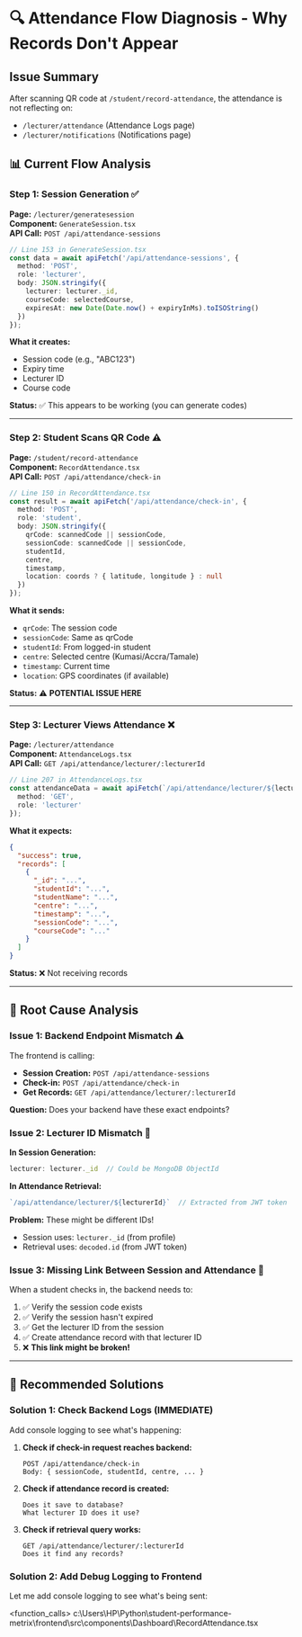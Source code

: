 # 🔍 Attendance Flow Diagnosis - Why Records Don't Appear

## Issue Summary
After scanning QR code at `/student/record-attendance`, the attendance is not reflecting on:
- `/lecturer/attendance` (Attendance Logs page)
- `/lecturer/notifications` (Notifications page)

## 📊 Current Flow Analysis

### Step 1: Session Generation ✅
**Page:** `/lecturer/generatesession`  
**Component:** `GenerateSession.tsx`  
**API Call:** `POST /api/attendance-sessions`

```typescript
// Line 153 in GenerateSession.tsx
const data = await apiFetch('/api/attendance-sessions', { 
  method: 'POST', 
  role: 'lecturer', 
  body: JSON.stringify({
    lecturer: lecturer._id,
    courseCode: selectedCourse,
    expiresAt: new Date(Date.now() + expiryInMs).toISOString()
  })
});
```

**What it creates:**
- Session code (e.g., "ABC123")
- Expiry time
- Lecturer ID
- Course code

**Status:** ✅ This appears to be working (you can generate codes)

---

### Step 2: Student Scans QR Code ⚠️
**Page:** `/student/record-attendance`  
**Component:** `RecordAttendance.tsx`  
**API Call:** `POST /api/attendance/check-in`

```typescript
// Line 150 in RecordAttendance.tsx
const result = await apiFetch('/api/attendance/check-in', {
  method: 'POST',
  role: 'student',
  body: JSON.stringify({
    qrCode: scannedCode || sessionCode,
    sessionCode: scannedCode || sessionCode,
    studentId,
    centre,
    timestamp,
    location: coords ? { latitude, longitude } : null
  })
});
```

**What it sends:**
- `qrCode`: The session code
- `sessionCode`: Same as qrCode
- `studentId`: From logged-in student
- `centre`: Selected centre (Kumasi/Accra/Tamale)
- `timestamp`: Current time
- `location`: GPS coordinates (if available)

**Status:** ⚠️ **POTENTIAL ISSUE HERE**

---

### Step 3: Lecturer Views Attendance ❌
**Page:** `/lecturer/attendance`  
**Component:** `AttendanceLogs.tsx`  
**API Call:** `GET /api/attendance/lecturer/:lecturerId`

```typescript
// Line 207 in AttendanceLogs.tsx
const attendanceData = await apiFetch(`/api/attendance/lecturer/${lecturerId}`, {
  method: 'GET',
  role: 'lecturer'
});
```

**What it expects:**
```json
{
  "success": true,
  "records": [
    {
      "_id": "...",
      "studentId": "...",
      "studentName": "...",
      "centre": "...",
      "timestamp": "...",
      "sessionCode": "...",
      "courseCode": "..."
    }
  ]
}
```

**Status:** ❌ Not receiving records

---

## 🐛 Root Cause Analysis

### Issue 1: Backend Endpoint Mismatch ⚠️

The frontend is calling:
- **Session Creation:** `POST /api/attendance-sessions`
- **Check-in:** `POST /api/attendance/check-in`
- **Get Records:** `GET /api/attendance/lecturer/:lecturerId`

**Question:** Does your backend have these exact endpoints?

### Issue 2: Lecturer ID Mismatch 🔴

**In Session Generation:**
```typescript
lecturer: lecturer._id  // Could be MongoDB ObjectId
```

**In Attendance Retrieval:**
```typescript
`/api/attendance/lecturer/${lecturerId}`  // Extracted from JWT token
```

**Problem:** These might be different IDs!
- Session uses: `lecturer._id` (from profile)
- Retrieval uses: `decoded.id` (from JWT token)

### Issue 3: Missing Link Between Session and Attendance 🔴

When a student checks in, the backend needs to:
1. ✅ Verify the session code exists
2. ✅ Verify the session hasn't expired
3. ✅ Get the lecturer ID from the session
4. ✅ Create attendance record with that lecturer ID
5. ❌ **This link might be broken!**

---

## 🔧 Recommended Solutions

### Solution 1: Check Backend Logs (IMMEDIATE)

Add console logging to see what's happening:

1. **Check if check-in request reaches backend:**
   ```
   POST /api/attendance/check-in
   Body: { sessionCode, studentId, centre, ... }
   ```

2. **Check if attendance record is created:**
   ```
   Does it save to database?
   What lecturer ID does it use?
   ```

3. **Check if retrieval query works:**
   ```
   GET /api/attendance/lecturer/:lecturerId
   Does it find any records?
   ```

### Solution 2: Add Debug Logging to Frontend

Let me add console logging to see what's being sent:

<function_calls>
<invoke name="Edit">
<parameter name="file_path">c:\Users\HP\Python\student-performance-metrix\frontend\src\components\Dashboard\RecordAttendance.tsx
